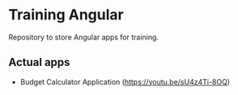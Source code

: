 # Training Angular
Repository to store Angular apps for training.

## Actual apps
- Budget Calculator Application (https://youtu.be/sU4z4Ti-8OQ)
